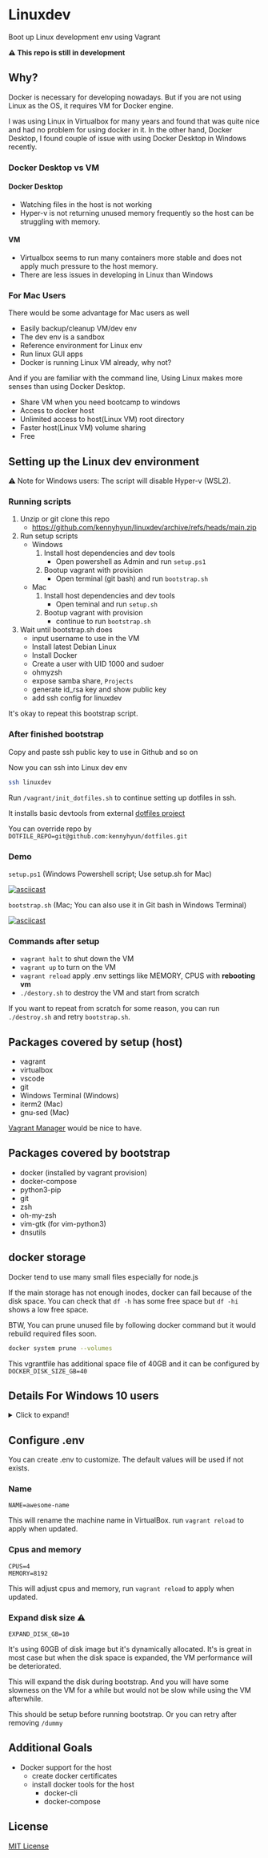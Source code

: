# Linuxdev

Boot up Linux development env using Vagrant

**:warning: This repo is still in development** 


## Why?

Docker is necessary for developing nowadays. But if you are not using Linux as the OS, it requires VM for Docker engine.

I was using Linux in Virtualbox for many years and found that was quite nice and had no problem for using docker in it.
In the other hand, Docker Desktop, I found couple of issue with using Docker Desktop in Windows recently.

### Docker Desktop vs VM

#### Docker Desktop

- Watching files in the host is not working
- Hyper-v is not returning unused memory frequently so the host can be struggling with memory.

#### VM

- Virtualbox seems to run many containers more stable and does not apply much pressure to the host memory.
- There are less issues in developing in Linux than Windows

### For Mac Users

There would be some advantage for Mac users as well

- Easily backup/cleanup VM/dev env
- The dev env is a sandbox
- Reference environment for Linux env
- Run linux GUI apps
- Docker is running Linux VM already, why not?

And if you are familiar with the command line, Using Linux makes more senses than using Docker Desktop.

- Share VM when you need bootcamp to windows
- Access to docker host
- Unlimited access to host(Linux VM) root directory
- Faster host(Linux VM) volume sharing
- Free

## Setting up the Linux dev environment

:warning: Note for Windows users: The script will disable Hyper-v (WSL2).

### Running scripts

1. Unzip or git clone this repo
    - https://github.com/kennyhyun/linuxdev/archive/refs/heads/main.zip
1. Run setup scripts
    - Windows
        1. Install host dependencies and dev tools
            - Open powershell as Admin and run `setup.ps1`
        1. Bootup vagrant with provision
            - Open terminal (git bash) and run `bootstrap.sh`
    - Mac
        1. Install host dependencies and dev tools
            - Open teminal and run `setup.sh`
        1. Bootup vagrant with provision
            - continue to run `bootstrap.sh`
1. Wait until bootstrap.sh does
    - input username to use in the VM
    - Install latest Debian Linux
    - Install Docker
    - Create a user with UID 1000 and sudoer
    - ohmyzsh
    - expose samba share, `Projects`
    - generate id_rsa key and show public key
    - add ssh config for linuxdev

It's okay to repeat this bootstrap script.

### After finished bootstrap

Copy and paste ssh public key to use in Github and so on

Now you can ssh into Linux dev env

```bash
ssh linuxdev
```

Run `/vagrant/init_dotfiles.sh` to continue setting up dotfiles in ssh.

It installs basic devtools from external [dotfiles project](https://github.com/kennyhyun/dotfiles)

You can override repo by `DOTFILE_REPO=git@github.com:kennyhyun/dotfiles.git`

### Demo

`setup.ps1` (Windows Powershell script; Use setup.sh for Mac)

[![asciicast](https://asciinema.org/a/IqGHfToxLcfSwSJRoBIHZBoWY.svg)](https://asciinema.org/a/IqGHfToxLcfSwSJRoBIHZBoWY)

`bootstrap.sh` (Mac; You can also use it in Git bash in Windows Terminal)

[![asciicast](https://asciinema.org/a/o7HNUExImgO6gCKjlUTczwK7G.svg)](https://asciinema.org/a/o7HNUExImgO6gCKjlUTczwK7G)


### Commands after setup

- `vagrant halt` to shut down the VM
- `vagrant up` to turn on the VM
- `vagrant reload` apply .env settings like MEMORY, CPUS with **rebooting vm**
- `./destory.sh` to destroy the VM and start from scratch

If you want to repeat from scratch for some reason, you can run `./destroy.sh` and retry `bootstrap.sh`.

## Packages covered by setup (host)

- vagrant
- virtualbox
- vscode
- git
- Windows Terminal (Windows)
- iterm2 (Mac)
- gnu-sed (Mac)

[Vagrant Manager](https://www.vagrantmanager.com/) would be nice to have. 

## Packages covered by bootstrap

- docker (installed by vagrant provision)
- docker-compose
- python3-pip
- git
- zsh
- oh-my-zsh
- vim-gtk (for vim-python3)
- dnsutils

## docker storage

Docker tend to use many small files especially for node.js

If the main storage has not enough inodes, docker can fail because of the disk space.
You can check that `df -h` has some free space but `df -hi` shows a low free space.

BTW, You can prune unused file by following docker command but it would rebuild required files soon.

```sh
docker system prune --volumes
```

This vgrantfile has additional space file of 40GB and it can be configured by `DOCKER_DISK_SIZE_GB=40`

## Details For Windows 10 users

<details>
  <summary>Click to expand!</summary>

### setup.ps1

> :warning: **Note that this script will disable WSL2(Hyper-V).**
>
> Please backup any required files before running.

Right click windows menu and click Windows Powershell (Admin)

```powershell
Set-ExecutionPolicy RemoteSigned
```

Run the setup script in the directory of this repo

```powershell
\Users\xxx\linuxdev\setup.ps1
```

** Running setup script again will check updates and install if newer version found

### bootstrap.sh

Open Windows Terminal for Gitbash or just Git Bash

In linuxdev dir (this repo)

```bash
./bootstrap.sh
```

This will create virtualbox machine and bootup and config

### Map network drive from the machine

Virtualbox machine has IP of 192.168.99.123 by default
and it shares Projects directory so Host machine can see the files in it.

\\192.168.99.123\Projects

** Windows git global config should turn filemode off

</details>
    
## Configure .env

You can create .env to customize. The default values will be used if not exists.

### Name

```
NAME=awesome-name
```

This will rename the machine name in VirtualBox. run `vagrant reload` to apply when updated.

### Cpus and memory

```
CPUS=4
MEMORY=8192
```

This will adjust cpus and memory, run `vagrant reload` to apply when updated.

### Expand disk size :warning:

```
EXPAND_DISK_GB=10
```

It's using 60GB of disk image but it's dynamically allocated.
It's is great in most case but when the disk space is expanded, the VM performance will be deteriorated.

This will expand the disk during bootstrap.
And you will have some slowness on the VM for a while but would not be slow while using the VM afterwhile.

This should be setup before running bootstrap.
Or you can retry after removing `/dummy`


## Additional Goals

- Docker support for the host
  - create docker certificates
  - install docker tools for the host
    - docker-cli
    - docker-compose


## License

[MIT License](https://github.com/kennyhyun/linuxdev/blob/main/LICENSE)
